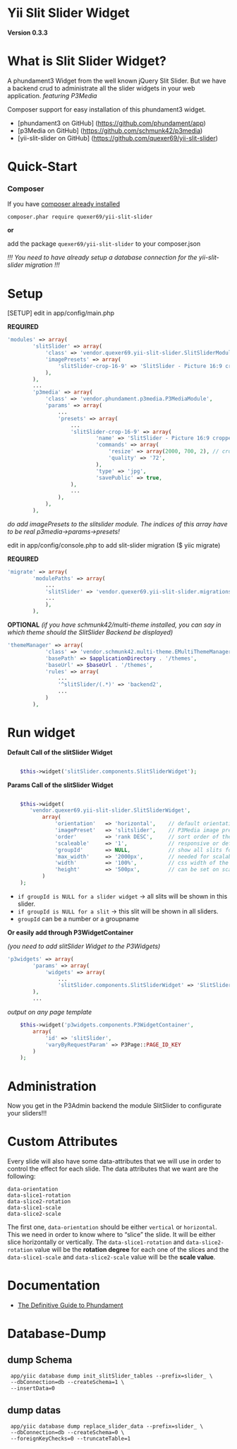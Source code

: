 Yii Slit Slider Widget
=============

**Version 0.3.3**


What is Slit Slider Widget?
=============

A phundament3 Widget from the well known jQuery Slit Slider.
But we have a backend crud to administrate all the slider widgets in your web application.
*featuring P3Media*

Composer support for easy installation of this phundament3 widget.

 * [phundament3 on GitHub]      (https://github.com/phundament/app)
 * [p3Media on GitHub]          (https://github.com/schmunk42/p3media)
 * [yii-slit-slider on GitHub]  (https://github.com/quexer69/yii-slit-slider)


Quick-Start
=============

### Composer
If you have [composer already installed](http://getcomposer.org/doc/00-intro.md#installation-nix)
   
`composer.phar require quexer69/yii-slit-slider`

**or**

add the package `quexer69/yii-slit-slider` to your composer.json


*!!! You need to have already setup a database connection for the yii-slit-slider migration !!!*


Setup
============= 
[SETUP] edit in app/config/main.php

**REQUIRED**
```php
'modules' => array(
        'slitSlider' => array(
            'class' => 'vendor.quexer69.yii-slit-slider.SlitSliderModule',
            'imagePresets' => array(
                'slitSlider-crop-16-9' => 'SlitSlider - Picture 16:9 cropped 2000x700px (JPG)',
            ),
        ),
        ...
        'p3media' => array(
            'class' => 'vendor.phundament.p3media.P3MediaModule',
            'params' => array(
                ...
                'presets' => array(
                    ...
                    'slitSlider-crop-16-9' => array(
                            'name' => 'SlitSlider - Picture 16:9 cropped 2000x700px (JPG)',
                            'commands' => array(
                                'resize' => array(2000, 700, 2), // crop
                                'quality' => '72',
                            ),
                            'type' => 'jpg',
                            'savePublic' => true,
                    ),
                    ...
                ),
            ),
        ),
```
*do add imagePresets to the slitslider module. The indices of this array have to be real p3media->params->presets!*


edit in app/config/console.php to add slit-slider migration ($ yiic migrate)

**REQUIRED**
```php
'migrate' => array(
        'modulePaths' => array(
            ...
            'slitSlider' => 'vendor.quexer69.yii-slit-slider.migrations',
            ...
            ),
        ),
```

**OPTIONAL** *(if you have schmunk42/multi-theme installed, you can say in which theme should the SlitSlider Backend be displayed)*
```php
'themeManager' => array(
            'class' => 'vendor.schmunk42.multi-theme.EMultiThemeManager',
            'basePath' => $applicationDirectory . '/themes',
            'baseUrl' => $baseUrl . '/themes',
            'rules' => array(
                ...
                '^slitSlider/(.*)' => 'backend2',
                ...
            )
        ),
```

Run widget
=============

**Default Call of the slitSlider Widget**
```php

    $this->widget('slitSlider.components.SlitSliderWidget'); 

```

**Params Call of the slitSlider Widget**
```php

    $this->widget(
       'vendor.quexer69.yii-slit-slider.SlitSliderWidget', 
           array(
               'orientation'   => 'horizontal',    // default orientation if slit has no orientation set
               'imagePreset'   => 'slitslider',    // P3Media image preset for pictures
               'order'         => 'rank DESC',     // sort order of the slits
               'scaleable'     => '1',             // responsive or defined height and width
               'groupId'       => NULL,            // show all slits for a group_id
               'max_width'     => '2000px',        // needed for scalabel = 1 (true)
               'width'         => '100%',          // css width of the wrapper
               'height'        => '500px',         // can be set on scalabel = 0 (false)
           )
    );

```
* `if groupId is NULL for a slider widget` -> all slits will be shown in this slider.
* `if groupId is NULL for a slit` -> this slit will be shown in all sliders.
* `groupId` can be a number or a groupname


**Or easily add through P3WidgetContainer**

*(you need to add slitSlider Widget to the P3Widgets)*
```php
'p3widgets' => array(
        'params' => array(
            'widgets' => array(
                ...
                'slitSlider.components.SlitSliderWidget' => 'SlitSlider'
        ),
        ...
```
*output on any page template*
```php 
    $this->widget('p3widgets.components.P3WidgetContainer', 
        array(
            'id' => 'slitSlider', 
            'varyByRequestParam' => P3Page::PAGE_ID_KEY
        )
    );
```


Administration
=============
Now you get in the P3Admin backend the module SlitSlider to configurate your sliders!!!


Custom Attributes
=============

Every slide will also have some data-attributes that we will use in order to control the effect for each slide. 
The data attributes that we want are the following:

```
data-orientation
data-slice1-rotation
data-slice2-rotation
data-slice1-scale
data-slice2-scale
```

The first one, `data-orientation` should be either `vertical` or `horizontal`.
This we need in order to know where to “slice” the slide. It will be either slice horizontally or vertically.
The `data-slice1-rotation` and `data-slice2-rotation` value will be the **rotation degree** for each one of the slices
and the `data-slice1-scale` and `data-slice2-scale` value will be the **scale value**.

Documentation
=============

 * [The Definitive Guide to Phundament](https://github.com/phundament/app/wiki)


Database-Dump
=============

dump Schema
---
     app/yiic database dump init_slitSlider_tables --prefix=slider_ \
     --dbConnection=db --createSchema=1 \
     --insertData=0

dump datas
---
     app/yiic database dump replace_slider_data --prefix=slider_ \
     --dbConnection=db --createSchema=0 \
     --foreignKeyChecks=0 --truncateTable=1
